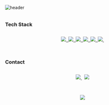 ![header](https://capsule-render.vercel.app/api?type=slice&color=4c7ccf&text=%20Ensillee%20%20&height=100&fontSize=50)


<h3 align="center" style="display: inline-block;"> Tech Stack </h3>

<p align="center">
  <a href="https://developer.mozilla.org/ko/docs/Web/JavaScript">
    <img src="https://img.shields.io/badge/Javascript-ffb13b?style=flat-square&logo=javascript&logoColor=white"/>&nbsp 
  </a>
  <a href="https://ko.reactjs.org/">
    <img src="https://img.shields.io/badge/React-426EBE?style=flat-square&logo=React&logoColor=white"/>&nbsp
  <a/>
  <a href="https://ko.redux.js.org/">
    <img src="https://img.shields.io/badge/Redux-8348C9?style=flat-square&logo=Redux&logoColor=white"/>&nbsp
  </a>
  <a href="https://nodejs.org/ko/docs/">
    <img src="https://img.shields.io/badge/Node.js-339933?style=flat-square&logo=Node.js&logoColor=white"/>&nbsp
  </a>
  <a href="https://expressjs.com/ko/">
    <img src="https://img.shields.io/badge/Express-777978?style=flat-square&logo=Express&logoColor=white"/>&nbsp
  </a>
  <a href="https://www.mongodb.com/docs/">
    <img src="https://img.shields.io/badge/MongoDB-1B8634?style=flat-square&logo=MongoDB&logoColor=white"/>&nbsp
  </a>
</p>

<br/>

<h3 align="center" style="display: inline-block;"> Contact </h3>

<p align="center">
  
  <a href="https://engelsmile.tistory.com" target="_blank" rel="noopener noreferrer">
    <img src="https://img.shields.io/badge/Blog-EB531F?style=flat-square&logo=Tistory&logoColor=white&link=https:/engelsmile.tistory.com"/> 
  </a>&nbsp
   <a href="mailto:dlwjd164@gmail.com">
   <img src="https://img.shields.io/badge/Gmail-d14836?style=flat-square&logo=Gmail&logoColor=white&link=dlwjd164@gmail.com"/>
   </a>
</p>


<br/>
<br/>


<div align="center">

  <img align="center" src="https://github-readme-stats.vercel.app/api/top-langs/?username=EnSillee&theme=buefy&layout=compact&langs_count=4"/>
  
</div>
